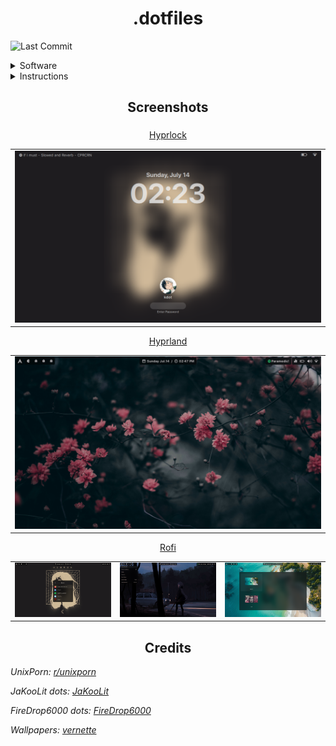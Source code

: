 <div align="center">
  <h1>.dotfiles</h1>
</div>

![Last Commit](https://img.shields.io/github/last-commit/keyywyd/arch-stuffs)

<details>
  <summary>Software</summary>

 - **Display Manager:** [ly](https://github.com/fairyglade/ly)
 - **WM:** Hyprland
 - **Fonts:** San Francisco Fonts
 - **Launcher:** Rofi
 - **Bar:** Waybar
 - **Notifications:** Dunst
 - **LockScreen:** Hyprlock
 - **Idle Daemon:** Hypridle
 - **Terminal:** Alacritty
 - **Wallpaper Daemon:** Swww
 - **Wallpapers:** [Discord](https://discord.gg/TnJ4h5K), [Repo](https://github.com/vernette/wallpapers)

<blockquote>
  <b>Note:</b> For a list of dependencies, see <a href="https://github.com/KeyyWYD/arch-stuffs/blob/main/setup.sh"><code>setup.sh</code></a>
</blockquote>
</details>

<details>
  <summary>Instructions</summary>

```sh
# Dotfiles
git clone https://github.com/KeyyWYD/arch-stuffs $HOME/dotfiles
cd $HOME/dotfiles
git submodule init && git submodule update --recursive
cp -r .config/* $HOME/.config
cp -r .zsh $HOME
cp -r .zshrc $HOME
```

  <details>
    <summary>Keybinds</summary>
    <div align="center">
      <h2>Keybinds</h2>
 
| Keys | Action |
| :--- | :--- |
| <kbd>Super</kbd> + <kbd>Return</kbd> | Open Terminal |
| <kbd>Super</kbd> + <kbd>Q</kbd> | Kill Process |
| <kbd>Super</kbd> + <kbd>Ctrl</kbd>+ <kbd>Q</kbd> | Lock Screen |
| <kbd>Super</kbd> + <kbd>Shift</kbd> + <kbd>Q</kbd> | Log Out |
| <kbd>Super</kbd> + <kbd>F</kbd> | Open File Manager |
| <kbd>Super</kbd> + <kbd>Tab</kbd> | Toggle Floating Mode for Windows |
| <kbd>Super</kbd> + <kbd>Space</kbd> | Open App Menu |
| <kbd>Super</kbd> + <kbd>Shift</kbd> + <kbd>W</kbd> | Update Wallpaper |
| <kbd>Super</kbd> + <kbd>Shift</kbd> + <kbd>F</kbd> | Toggle Fullscreen mode for Windows |
| <kbd>Super</kbd> + <kbd>←</kbd><kbd>→</kbd><kbd>↑</kbd><kbd>↓</kbd> | Move Window Focus |
| <kbd>Super</kbd> + <kbd>Ctrl</kbd> + <kbd>←</kbd><kbd>→</kbd><kbd>↑</kbd><kbd>↓</kbd> | Move Window |
| <kbd>Super</kbd> + <kbd>Shift</kbd> + <kbd>←</kbd><kbd>→</kbd><kbd>↑</kbd><kbd>↓</kbd> | Resize Window |
| <kbd>Super</kbd> + <kbd>[0-9]</kbd> | Switch Workspaces |
| <kbd>Super</kbd> + <kbd>Shift</kbd> + <kbd>[0-9]</kbd> | Move Focused Window to Other Workspace | 

  </details>
</details>

<div align="center">
  <h2>Screenshots</h2>
  <h3></h3>
</div>

<div align="center">
  <table>
    <tr><a href="https://github.com/hyprwm/hyprlock">Hyprlock</a></tr><tr><td>
    <img src="https://raw.githubusercontent.com/KeyyWYD/arch-stuffs/main/assets/img/lock.png"/></td></tr>
  </table>
</div>

<div align="center">
  <table>
    <tr><a href="https://wiki.hyprland.org">Hyprland</a></tr><tr><td>
    <img src="https://raw.githubusercontent.com/KeyyWYD/arch-stuffs/main/assets/img/home.png"/></td></tr>
  </table>
</div>

<div align="center">
  <table>
    <tr><a href="https://github.com/lbonn/rofi">Rofi</a></tr><tr><td>
    <img src="https://raw.githubusercontent.com/KeyyWYD/arch-stuffs/main/assets/img/rofi-1.png"/></td><td>
    <img src="https://raw.githubusercontent.com/KeyyWYD/arch-stuffs/main/assets/img/rofi-2.png"/></td><td>
    <img src="https://raw.githubusercontent.com/KeyyWYD/arch-stuffs/main/assets/img/rofi-3.png"/></td></tr>
  </table>
</div>

<div align="center">
  <h2>Credits</h2>
</div>

_UnixPorn: [r/unixporn](https://www.reddit.com/r/unixporn/)_

_JaKooLit dots: [JaKooLit](https://github.com/JaKooLit/Hyprland-Dots)_

_FireDrop6000 dots: [FireDrop6000](https://github.com/FireDrop6000/hyprland-mydots)_

_Wallpapers: [vernette](https://github.com/vernette)_
